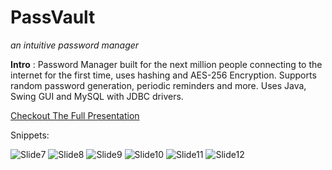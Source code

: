 # PassVault
*an intuitive password manager*

**Intro** : Password Manager built for the next million people connecting to the internet for the first time, uses hashing and
AES-256 Encryption. Supports random password generation, periodic reminders and more.
Uses Java, Swing GUI and MySQL with JDBC drivers.

[Checkout The Full Presentation](https://github.com/anxkhn/passvault/raw/main/PassVault.ppsx)

Snippets: 

![Slide7](https://user-images.githubusercontent.com/83116240/216707546-5d05947c-4917-4c93-8c75-27b77db2d053.PNG)
![Slide8](https://user-images.githubusercontent.com/83116240/216707658-9cadb2c3-fcc1-4f64-aaef-2d2055d3f55a.PNG)
![Slide9](https://user-images.githubusercontent.com/83116240/216707660-96650124-5d63-4d91-ac5a-0dac95a7b8b5.PNG)
![Slide10](https://user-images.githubusercontent.com/83116240/216707662-ae5f5ea7-aec9-4aaa-ac94-9a8fea84f0c0.PNG)
![Slide11](https://user-images.githubusercontent.com/83116240/216707665-7e62ecdf-3c98-437b-a9f9-6a7021e94e93.PNG)
![Slide12](https://user-images.githubusercontent.com/83116240/216707650-ae72cb1c-0a42-412e-b51c-09ed824f3e71.PNG)
